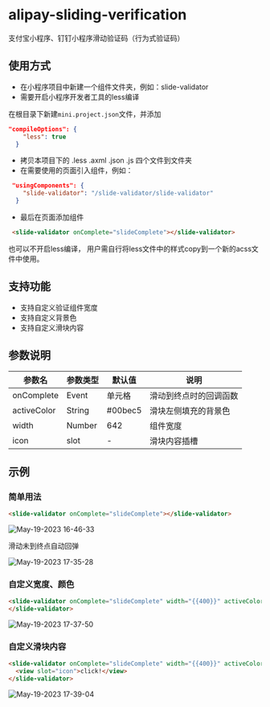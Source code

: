 # alipay-sliding-verification

支付宝小程序、钉钉小程序滑动验证码（行为式验证码）

## 使用方式

- 在小程序项目中新建一个组件文件夹，例如：slide-validator
- 需要开启小程序开发者工具的less编译

在根目录下新建`mini.project.json`文件，并添加
```json
"compileOptions": {
    "less": true
  }
```
- 拷贝本项目下的 .less .axml .json .js 四个文件到文件夹
- 在需要使用的页面引入组件，例如：
```json
 "usingComponents": {
    "slide-validator": "/slide-validator/slide-validator"
  }
```
- 最后在页面添加组件
```html
 <slide-validator onComplete="slideComplete"></slide-validator>
```

也可以不开启less编译， 用户需自行将less文件中的样式copy到一个新的acss文件中使用。

## 支持功能
- 支持自定义验证组件宽度
- 支持自定义背景色
- 支持自定义滑块内容


## 参数说明
|  参数名	   | 参数类型	  |  默认值	   | 说明  |
|  ----  | ----  | ----  | ----  |
| onComplete  | Event | 单元格  | 滑动到终点时的回调函数 |
| activeColor  | String | #00bec5  | 滑块左侧填充的背景色 |
| width  | Number | 642  | 组件宽度 |
| icon  | slot | -  | 滑块内容插槽 |

## 示例


### 简单用法
```html
<slide-validator onComplete="slideComplete"></slide-validator>
```
![May-19-2023 16-46-33](https://github.com/aShu-guo/alipay-sliding-verification/assets/65716236/e9bd2b37-9e1a-44d0-a9d2-6c35399e5095)

滑动未到终点自动回弹

![May-19-2023 17-35-28](https://github.com/aShu-guo/alipay-sliding-verification/assets/65716236/63d53b94-282b-4157-b64e-e9d1cc3d3d84)

### 自定义宽度、颜色

```html
<slide-validator onComplete="slideComplete" width="{{400}}" activeColor="green">
</slide-validator>
```
![May-19-2023 17-37-50](https://github.com/aShu-guo/alipay-sliding-verification/assets/65716236/69d8a5cf-d93f-4e5b-ad67-cb524ba88e03)

### 自定义滑块内容

```html
<slide-validator onComplete="slideComplete" width="{{400}}" activeColor="green">
  <view slot="icon">click!</view>
</slide-validator>
```

![May-19-2023 17-39-04](https://github.com/aShu-guo/alipay-sliding-verification/assets/65716236/3a1ea5c8-0f4e-47ea-8bb2-4616754c1c9f)




